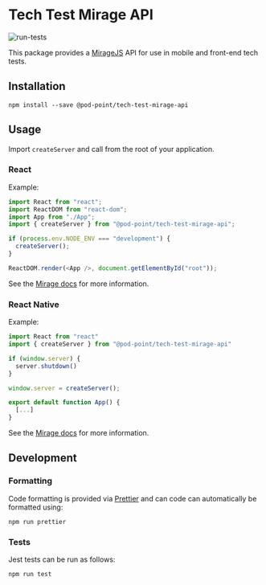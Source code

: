 # Tech Test Mirage API

![run-tests](https://github.com/Pod-Point/tech-test-mirage-api/actions/workflows/run-tests.yml/badge.svg)

This package provides a [MirageJS](https://miragejs.com/) API for use in mobile and front-end tech tests.

## Installation

```
npm install --save @pod-point/tech-test-mirage-api
```

## Usage

Import `createServer` and call from the root of your application.

### React

Example:

```javascript
import React from "react";
import ReactDOM from "react-dom";
import App from "./App";
import { createServer } from "@pod-point/tech-test-mirage-api";

if (process.env.NODE_ENV === "development") {
  createServer();
}

ReactDOM.render(<App />, document.getElementById("root"));
```

See the [Mirage docs](https://miragejs.com/quickstarts/react/develop-an-app/#step-3-start-your-server-in-development) for more information.

### React Native

Example:

```javascript
import React from "react"
import { createServer } from "@pod-point/tech-test-mirage-api"

if (window.server) {
  server.shutdown()
}

window.server = createServer();

export default function App() {
  [...]
}
```

See the [Mirage docs](https://miragejs.com/quickstarts/react-native/development/#step-2-create-a-server-alongside-your-networking-code) for more information.

## Development

### Formatting

Code formatting is provided via [Prettier](https://prettier.io/) and can code can automatically be formatted using:

```
npm run prettier
```

### Tests

Jest tests can be run as follows:

```
npm run test
```
